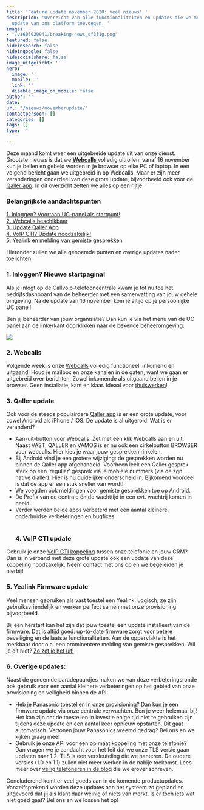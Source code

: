 ```yaml
---
title: 'Feature update november 2020: veel nieuws! '
description: 'Overzicht van alle functionaliteiten en updates die we met de nieuwste
  update van ons platform toevoegen. '
images:
- "/v1605020941/breaking-news_sf3f1g.png"
featured: false
hideinsearch: false
hideingoogle: false
hidesocialshare: false
image_uitgelicht: ''
hero:
  image: ''
  mobile: ''
  link: ''
  disable_image_on_mobile: false
author: ''
date: 
url: "/nieuws/novemberupdate/"
contactpersoon: []
categories: []
tags: []
type: ''

---
```

Deze maand komt weer een uitgebreide update uit van onze dienst. Grootste nieuws is dat we [**Webcalls** ](https://www.callvoip.nl/telefonie/functionaliteiten/webcalls/)volledig uitrollen: vanaf 16 november kun je bellen en gebeld worden in je browser op elke PC of laptop. In een volgend bericht gaan we uitgebreid in op Webcalls. Maar er zijn meer veranderingen onderdeel van deze grote update, bijvoorbeeld ook voor de [Qaller app](https://www.callvoip.nl/telefonie/qaller/). In dit overzicht zetten we alles op een rijtje.

<h3>Belangrijkste aandachtspunten</h3>

<a href="#1">1. Inloggen? Voortaan UC-panel als startpunt!</a><br>
<a href="#2">2. Webcalls beschikbaar</a><br>
<a href="#3">3. Update Qaller App</a><br>
<a href="#4">4. VoIP CTI? Update noodzakelijk!</a><br>
<a href="#5">5. Yealink en melding van gemiste gesprekken</a>

Hieronder zullen we alle genoemde punten en overige updates nader toelichten.
<div id="1">
<h3>1. Inloggen? Nieuwe startpagina!</h3>
</div>

Als je inlogt op de Callvoip-telefooncentrale kwam je tot nu toe het bedrijfsdashboard van de beheerder met een samenvatting van jouw gehele omgeving. Na de update van 16 november kom je altijd op je persoonlijke [UC panel](https://www.callvoip.nl/telefonie/ucpanel/)!

Ben jij beheerder van jouw organisatie? 
Dan kun je via het menu van de UC panel aan de linkerkant doorklikken naar de bekende beheeromgeving.

![](https://res.cloudinary.com/callvoip/image/upload/v1605187419/UC-beheerder_yuwjuu.png)

<div id="2">
<h3>2. Webcalls</h3>
</div>

Volgende week is onze [Webcalls](https://www.callvoip.nl/webcalls/) volledig functioneel: inkomend en uitgaand! Houd je mailbox en onze kanalen in de gaten, want we gaan er uitgebreid over berichten. Zowel inkomende als uitgaand bellen in je browser. Geen installatie, kant en klaar. Ideaal voor [thuiswerken](https://www.callvoip.nl/webcalls/)!
<div id="3">
<h3>3. Qaller update</h3>
</div>

Ook voor de steeds populairdere [Qaller app](https://www.callvoip.nl/telefonie/qaller/) is er een grote update, voor zowel Android als iPhone / iOS. De update is al uitgerold. Wat is er veranderd? 

* Aan-uit-button voor Webcalls: 
Zet met één klik Webcalls aan en uit. Naast VAST, QALLER en VAMOS is er nu ook een cirkelbutton BROWSER voor webcalls. Hier kies je waar jouw  gesprekken rinkelen. 
* Bij Android vind je een grotere wijziging: de gesprekken worden nu binnen de Qaller app afgehandeld. Voorheen leek een Qaller gesprek sterk op een ‘regulier’ gesprek via je mobiele nummers (via de zgn. native dialler). Hier is nu duidelijker onderscheid in. Bijkomend voordeel is dat de app er een stuk sneller van wordt!
* We voegden ook meldingen voor gemiste gesprekken toe op Android.
* De Prefix van de centrale én de wachttijd in een evt. wachtrij komen in beeld.
* Verder werden beide apps verbeterd met een aantal kleinere, onderhuidse verbeteringen en bugfixes.<br><br>
  <div id="4">
  <h3>4. VoIP CTI update</h3>
  </div>

Gebruik je onze [VoIP CTI koppeling](https://www.callvoip.nl/telefonie/integratiemetcrm/) tussen onze telefonie en jouw CRM? Dan is in verband met deze grote update ook een update van deze koppeling noodzakelijk. Neem contact met ons op en we begeleiden je hierbij!
<div id="5">
<h3>5. Yealink Firmware update</h3>
</div>

Veel mensen gebruiken als vast toestel een Yealink. Logisch, ze zijn gebruiksvriendelijk en werken perfect samen met onze provisioning bijvoorbeeld.

Bij een herstart kan het zijn dat jouw toestel een update installeert van de firmware. Dat is altijd goed: up-to-date firmware zorgt voor betere beveiliging en de laatste functionaliteiten. Aan de oppervlakte is het merkbaar door o.a. een prominentere melding van gemiste gesprekken. Wil je dit niet? [Zo zet je het uit!](https://www.callvoip.nl/ondersteuning/apparatuurhandleidingen/aanpassing-display/)
<div id="6">
<h3>6. Overige updates:</h3>
</div>

Naast de genoemde paradepaardjes maken we van deze verbeteringsronde ook gebruik voor een aantal kleinere verbeteringen op het gebied van onze provisioning en veiligheid binnen de API:

* Heb je Panasonic toestellen in onze provisioning? Dan kun je een firmware update via onze centrale verwachten. Ben je weer helemaal bij! Het kan zijn dat de toestellen in kwestie enige tijd niet te gebruiken zijn tijdens deze update en een aantal keer opnieuw opstarten. Dit gaat automatisch. Vertonen jouw Panasonics vreemd gedrag? Bel ons en we kijken graag mee!
* Gebruik je onze API voor een op maat koppeling met onze telefonie? Dan vragen we je aandacht voor het feit dat we onze TLS versie gaan updaten naar 1.2. TLS is een versleuteling die we hanteren. De oudere versies (1.0 en 1.1) zullen niet meer werken in de nabije toekomst. Lees meer over [veilig telefoneren in de blog](https://www.callvoip.nl/blog-veiligheid/) die we erover schreven.

Concluderend komt er veel goeds aan in de komende productupdates. Vanzelfsprekend worden deze updates aan het systeem zo gepland en uitgevoerd dat jij als klant daar weinig of niets van merkt. Is er toch iets wat niet goed gaat? Bel ons en we lossen het op!

